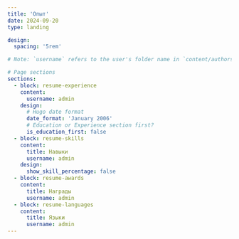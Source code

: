 ```yaml
---
title: 'Опыт'
date: 2024-09-20
type: landing

design:
  spacing: '5rem'

# Note: `username` refers to the user's folder name in `content/authors/`

# Page sections
sections:
  - block: resume-experience
    content:
      username: admin
    design:
      # Hugo date format
      date_format: 'January 2006'
      # Education or Experience section first?
      is_education_first: false
  - block: resume-skills
    content:
      title: Навыки
      username: admin
    design:
      show_skill_percentage: false
  - block: resume-awards
    content:
      title: Награды
      username: admin
  - block: resume-languages
    content:
      title: Языки
      username: admin
---
```


